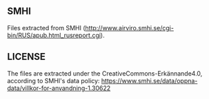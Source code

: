 ## SMHI
Files extracted from SMHI (http://www.airviro.smhi.se/cgi-bin/RUS/apub.html_rusreport.cgi).

## LICENSE
The files are extracted under the CreativeCommons-Erkännande4.0, according to SMHI's data policy: https://www.smhi.se/data/oppna-data/villkor-for-anvandning-1.30622

